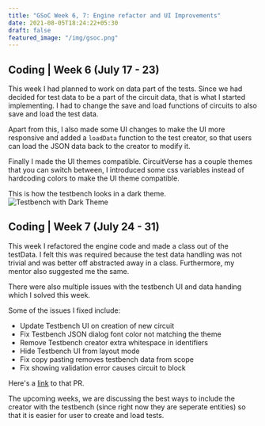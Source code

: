 ```yaml
---
title: "GSoC Week 6, 7: Engine refactor and UI Improvements"
date: 2021-08-05T18:24:22+05:30
draft: false
featured_image: "/img/gsoc.png"
---
```


## Coding | Week 6 (July 17 - 23)

This week I had planned to work on data part of the tests. Since we had decided for test data to be a part of the circuit data, that is what I started implementing. I had to change the save and load functions of circuits to also save and load the test data.

Apart from this, I also made some UI changes to make the UI more responsive and added a `loadData` function to the test creator, so that users can load the JSON data back to the creator to modify it.

Finally I made the UI themes compatible. CircuitVerse has a couple themes that you can switch between, I introduced some css variables instead of hardcoding colors to make the UI theme compatible.

This is how the testbench looks in a dark theme.
![Testbench with Dark Theme](/blog/img/tb_darkmode.png)

## Coding | Week 7 (July 24 - 31)

This week I refactored the engine code and made a class out of the testData. I felt this was required because the test data handling was not trivial and was better off abstracted away in a class. Furthermore, my mentor also suggested me the same.

There were also multiple issues with the testbench UI and data handing which I solved this week.

Some of the issues I fixed include:

 - Update Testbench UI on creation of new circuit
 - Fix Testbench JSON dialog font color not matching the theme
 - Remove Testbench creator extra whitespace in identifiers
 - Hide Testbench UI from layout mode
 - Fix copy pasting removes testbench data from scope
 - Fix showing validation error causes circuit to block

 Here's a [link](https://github.com/CircuitVerse/CircuitVerse/pull/2366) to that PR.

The upcoming weeks, we are discussing the best ways to include the creator with the testbench (since right now they are seperate entities) so that it is easier for user to create and load tests.


